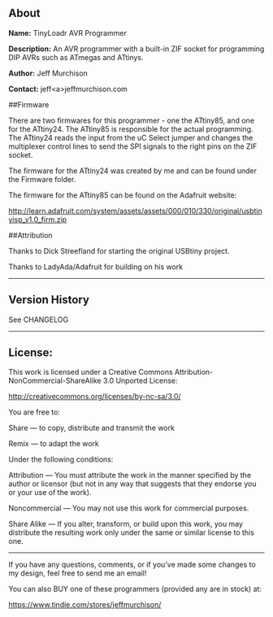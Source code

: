 
## About

**Name:** TinyLoadr AVR Programmer

**Description:** An AVR programmer with a built-in ZIF socket for programming DIP AVRs such as ATmegas and ATtinys.

**Author:** Jeff Murchison

**Contact:** jeff\<a>jeffmurchison.com


##Firmware

There are two firmwares for this programmer - one the ATtiny85, and one for the ATtiny24. The ATtiny85 is responsible for the actual programming. The ATtiny24 reads the input from the uC Select jumper and changes the multiplexer control lines to send the SPI signals to the right pins on the ZIF socket.

The firmware for the ATtiny24 was created by me and can be found under the Firmware folder.

The firmware for the ATtiny85 can be found on the Adafruit website:

http://learn.adafruit.com/system/assets/assets/000/010/330/original/usbtinyisp_v1.0_firm.zip


##Attribution

Thanks to Dick Streefland for starting the original USBtiny project.

Thanks to LadyAda/Adafruit for building on his work

----

## Version History

See CHANGELOG

----

## License:

This work is licensed under a Creative Commons Attribution-NonCommercial-ShareAlike 3.0 Unported License:

http://creativecommons.org/licenses/by-nc-sa/3.0/

You are free to:

Share — to copy, distribute and transmit the work 

Remix — to adapt the work

Under the following conditions:

Attribution —  You must attribute the work in the manner specified by the author or licensor (but not in any way that suggests that they endorse you or your use of the work). 

Noncommercial — You may not use this work for commercial purposes. 

Share Alike — If you alter, transform, or build upon this work, you may distribute the resulting work only under the same or similar license to this one.

----

If you have any questions, comments, or if you've made some changes to my design, feel free to send me an email!

You can also BUY one of these programmers (provided any are in stock) at:

https://www.tindie.com/stores/jeffmurchison/
